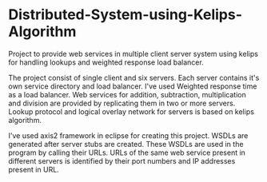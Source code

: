 # Distributed-System-using-Kelips-Algorithm
Project to provide web services in multiple client server system using kelips for handling lookups and weighted response load balancer. 

The project consist of single client and six servers. Each server contains it's own service directory and load balancer. 
I've used Weighted response time as a load balancer. 
Web services for addition, subtraction, multiplication and division are provided by replicating them in two or more servers. 
Lookup protocol and logical overlay network for servers is based on kelips algorithm.

I've used axis2 framework in eclipse for creating this project. WSDLs are generated after server stubs are created. 
These WSDLs are used in the program by calling their URLs. 
URLs of the same web service present in different servers is identified by their port numbers and IP addresses present in URL. 

